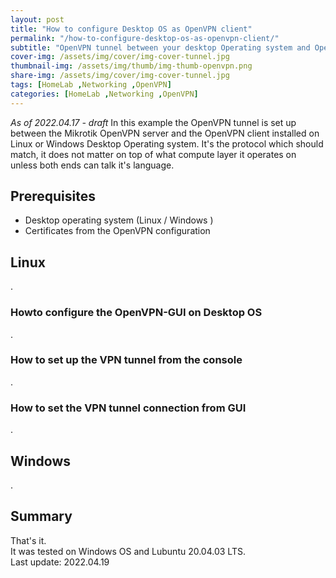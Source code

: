 ```yaml
---
layout: post
title: "How to configure Desktop OS as OpenVPN client"
permalink: "/how-to-configure-desktop-os-as-openvpn-client/"
subtitle: "OpenVPN tunnel between your desktop Operating system and OpenVPN server"
cover-img: /assets/img/cover/img-cover-tunnel.jpg
thumbnail-img: /assets/img/thumb/img-thumb-openvpn.png
share-img: /assets/img/cover/img-cover-tunnel.jpg
tags: [HomeLab ,Networking ,OpenVPN]
categories: [HomeLab ,Networking ,OpenVPN]
---
```

*As of 2022.04.17 - draft*
 In this example the OpenVPN tunnel is set up between the Mikrotik OpenVPN server and the OpenVPN client installed on Linux or Windows Desktop Operating system. It's the protocol which should match, it does not matter on top of what compute layer it operates on unless both ends can talk it's language.

## Prerequisites
+ Desktop operating system (Linux / Windows )
+ Certificates from the OpenVPN configuration

## Linux
.

### Howto configure the OpenVPN-GUI on Desktop OS
.


### How to set up the VPN tunnel from the console
.


### How to set the VPN tunnel connection from GUI
.

## Windows
.

## Summary
That's it.<br>
It was tested on Windows OS and Lubuntu 20.04.03 LTS.<br>
Last update: 2022.04.19
